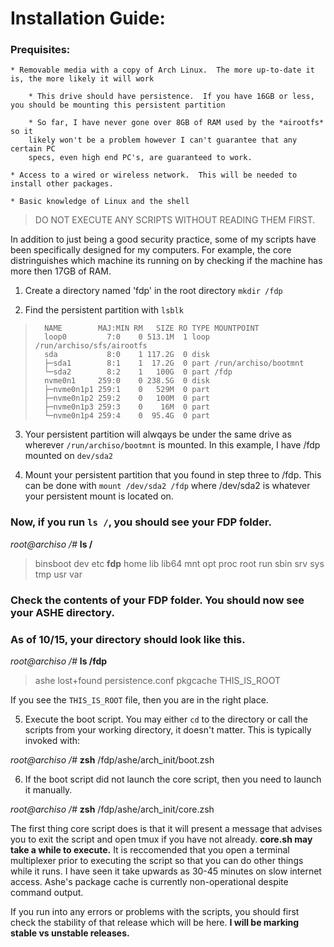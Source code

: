 # Installation Guide:

### Prequisites:

	* Removable media with a copy of Arch Linux.  The more up-to-date it is, the more likely it will work

		* This drive should have persistence.  If you have 16GB or less, you should be mounting this persistent partition

		* So far, I have never gone over 8GB of RAM used by the *airootfs* so it
		likely won't be a problem however I can't guarantee that any certain PC
		specs, even high end PC's, are guaranteed to work.

	* Access to a wired or wireless network.  This will be needed to install other packages.

	* Basic knowledge of Linux and the shell

> DO NOT EXECUTE ANY SCRIPTS WITHOUT READING THEM FIRST.

In addition to just being a good security practice, some of my scripts have been
specifically designed for my computers.  For example, the core distringuishes
which machine its running on by checking if the machine has more then 17GB of RAM.

1. Create a directory named 'fdp' in the root directory `mkdir /fdp`

2. Find the persistent partition with `lsblk`

>		NAME        MAJ:MIN RM   SIZE RO TYPE MOUNTPOINT
>		loop0         7:0    0 513.1M  1 loop /run/archiso/sfs/airootfs
>		sda           8:0    1 117.2G  0 disk 
>		├─sda1        8:1    1  17.2G  0 part /run/archiso/bootmnt
>		└─sda2        8:2    1   100G  0 part /fdp
>		nvme0n1     259:0    0 238.5G  0 disk 
>		├─nvme0n1p1 259:1    0   529M  0 part 
>		├─nvme0n1p2 259:2    0   100M  0 part 
>		├─nvme0n1p3 259:3    0    16M  0 part 
>		└─nvme0n1p4 259:4    0  95.4G  0 part 

3. Your persistent partition will alwqays be under the same drive as
	wherever `/run/archiso/bootmnt` is mounted.  In this example, I have /fdp mounted
	on `dev/sda2`

4. Mount your persistent partition that you found in step three to /fdp.  This can
	be done with `mount /dev/sda2 /fdp` where /dev/sda2 is whatever your persistent
	mount is located on.

### Now, if you run `ls /`, you should see your FDP folder.

 *root@archiso /#* **ls /**
       
>	binsboot dev etc **fdp** home lib lib64 mnt opt
>	proc root run sbin srv sys tmp usr var

### Check the contents of your FDP folder.  You should now see your ASHE directory.
### As of 10/15, your directory should look like this.

*root@archiso /#* **ls /fdp**
	
> 	ashe
> 	lost+found
> 	persistence.conf
> 	pkgcache
> 	THIS_IS_ROOT

If you see the `THIS_IS_ROOT` file, then you are in the right place.

5. Execute the boot script.  You may either `cd` to the directory or call the scripts
from your working directory, it doesn't matter.  This is typically invoked with:

*root@archiso /#* **zsh** /fdp/ashe/arch_init/boot.zsh

6. If the boot script did not launch the core script, then you need to launch it manually.

*root@archiso /#* **zsh** /fdp/ashe/arch_init/core.zsh

The first thing core script does is that it will present a message that advises you to exit
the script and open tmux if you have not already.  **core.sh may take a while to execute.**
It is reccomended that you open a terminal multiplexer prior to executing the script so that
you can do other things while it runs.  I have seen it take upwards as 30-45 minutes on slow
internet access.  Ashe's package cache is currently non-operational despite command output.

If you run into any errors or problems with the scripts, you should first check the stability
of that release which will be here.  **I will be marking stable vs unstable releases.**
